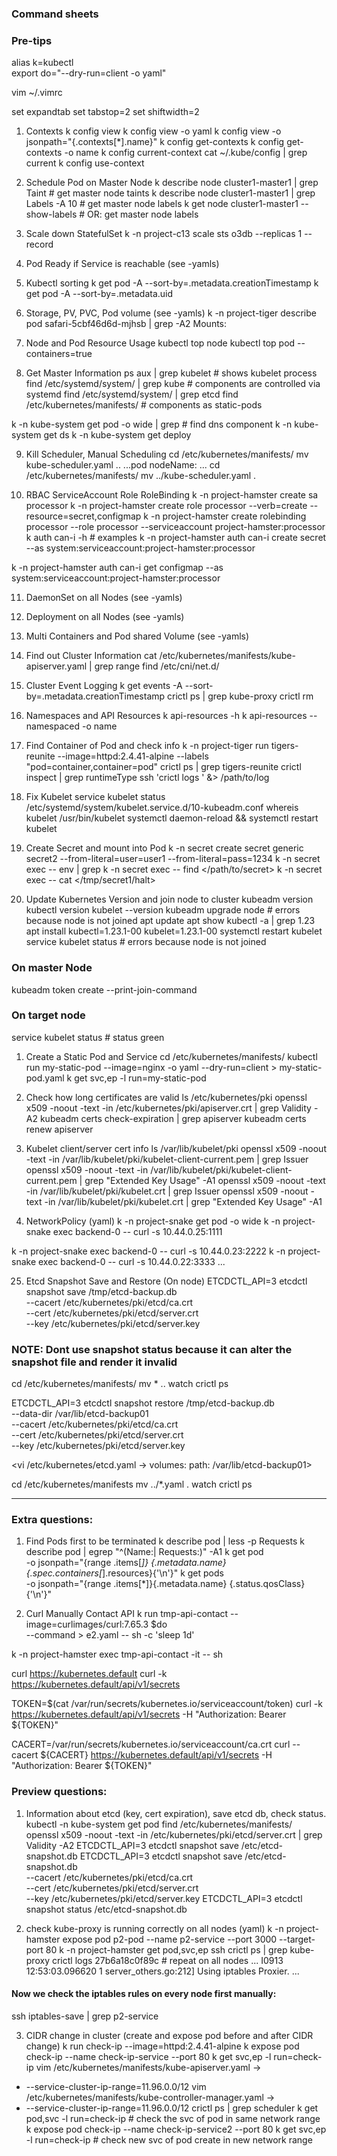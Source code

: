 ### Command sheets 
### Pre-tips
alias k=kubectl                        
export do="--dry-run=client -o yaml"   

vim ~/.vimrc

set expandtab
set tabstop=2
set shiftwidth=2


1. Contexts
k config view
k config view -o yaml
k config view -o jsonpath="{.contexts[*].name}"
k config get-contexts
k config get-contexts -o name
k config current-context
cat ~/.kube/config | grep current
k config use-context <context-name>

2. Schedule Pod on Master Node
k describe node cluster1-master1 | grep Taint           # get master node taints
k describe node cluster1-master1 | grep Labels -A 10    # get master node labels
k get node cluster1-master1 --show-labels           # OR: get master node labels

3. Scale down StatefulSet
k -n project-c13 scale sts o3db --replicas 1 --record

4. Pod Ready if Service is reachable (see -yamls)

5. Kubectl sorting
k get pod -A --sort-by=.metadata.creationTimestamp
k get pod -A --sort-by=.metadata.uid

6. Storage, PV, PVC, Pod volume (see -yamls)
k -n project-tiger describe pod safari-5cbf46d6d-mjhsb  | grep -A2 Mounts:

7. Node and Pod Resource Usage
kubectl top node
kubectl top pod --containers=true

8. Get Master Information
ps aux | grep kubelet # shows kubelet process
find /etc/systemd/system/ | grep kube    # components are controlled via systemd
find /etc/systemd/system/ | grep etcd
find /etc/kubernetes/manifests/          # components as static-pods

k -n kube-system get pod -o wide | grep <master1> # find dns component
k -n kube-system get ds
k -n kube-system get deploy

9. Kill Scheduler, Manual Scheduling
cd /etc/kubernetes/manifests/
mv kube-scheduler.yaml ..
...pod
nodeName: <master1>
...
cd /etc/kubernetes/manifests/
mv ../kube-scheduler.yaml .

10. RBAC ServiceAccount Role RoleBinding
k -n project-hamster create sa processor
k -n project-hamster create role processor --verb=create --resource=secret,configmap
k -n project-hamster create rolebinding processor --role processor --serviceaccount project-hamster:processor
k auth can-i -h    # examples
k -n project-hamster auth can-i create secret --as system:serviceaccount:project-hamster:processor
<yes>
k -n project-hamster auth can-i get configmap --as system:serviceaccount:project-hamster:processor
<no>

11. DaemonSet on all Nodes (see -yamls)

12. Deployment on all Nodes (see -yamls) 

13. Multi Containers and Pod shared Volume (see -yamls) 

14. Find out Cluster Information
cat /etc/kubernetes/manifests/kube-apiserver.yaml | grep range
find /etc/cni/net.d/

15. Cluster Event Logging
k get events -A --sort-by=.metadata.creationTimestamp
crictl ps | grep kube-proxy
crictl rm <container-id>

1.  Namespaces and API Resources
k api-resources -h
k api-resources --namespaced -o name

17. Find Container of Pod and check info
k -n project-tiger run tigers-reunite --image=httpd:2.4.41-alpine --labels "pod=container,container=pod"
crictl ps | grep tigers-reunite
crictl inspect <container-id> | grep runtimeType
ssh <cluster1-worker2> 'crictl logs <container-id>' &> /path/to/log

18. Fix Kubelet
service kubelet status
/etc/systemd/system/kubelet.service.d/10-kubeadm.conf
whereis kubelet
/usr/bin/kubelet
systemctl daemon-reload && systemctl restart kubelet

19. Create Secret and mount into Pod
k -n secret create secret generic secret2 --from-literal=user=user1 --from-literal=pass=1234
k -n secret exec <pod-name> -- env | grep <ENV>
k -n secret exec <pod-name> -- find </path/to/secret>
k -n secret exec <pod-name> -- cat </tmp/secret1/halt>

20. Update Kubernetes Version and join node to cluster
kubeadm version
kubectl version
kubelet --version
kubeadm upgrade node          # errors because node is not joined
apt update
apt show kubectl -a | grep 1.23
apt install kubectl=1.23.1-00 kubelet=1.23.1-00
systemctl restart kubelet
service kubelet status        # errors because node is not joined
### On master Node 
kubeadm token create --print-join-command
<copy kubeadm join command>

### On target node
<apply copied kubeadm join command>
service kubelet status        # status green

1.  Create a Static Pod and Service
cd /etc/kubernetes/manifests/
kubectl run my-static-pod --image=nginx -o yaml --dry-run=client > my-static-pod.yaml
k get svc,ep -l run=my-static-pod

22. Check how long certificates are valid
ls /etc/kubernetes/pki
openssl x509  -noout -text -in /etc/kubernetes/pki/apiserver.crt | grep Validity -A2
kubeadm certs check-expiration | grep apiserver
kubeadm certs renew apiserver

23. Kubelet client/server cert info
ls /var/lib/kubelet/pki
openssl x509  -noout -text -in /var/lib/kubelet/pki/kubelet-client-current.pem | grep Issuer
openssl x509  -noout -text -in /var/lib/kubelet/pki/kubelet-client-current.pem | grep "Extended Key Usage" -A1
openssl x509  -noout -text -in /var/lib/kubelet/pki/kubelet.crt | grep Issuer
openssl x509  -noout -text -in /var/lib/kubelet/pki/kubelet.crt | grep "Extended Key Usage" -A1

24. NetworkPolicy (yaml)
k -n project-snake get pod -o wide
k -n project-snake exec backend-0 -- curl -s 10.44.0.25:1111
<database one>
k -n project-snake exec backend-0 -- curl -s 10.44.0.23:2222
<database two>
k -n project-snake exec backend-0 -- curl -s 10.44.0.22:3333
... <Ctrl+c>

25. Etcd Snapshot Save and Restore (On node)
ETCDCTL_API=3 etcdctl snapshot save /tmp/etcd-backup.db \
--cacert /etc/kubernetes/pki/etcd/ca.crt \
--cert /etc/kubernetes/pki/etcd/server.crt \
--key /etc/kubernetes/pki/etcd/server.key

### NOTE: Dont use snapshot status because it can alter the snapshot file and render it invalid

cd /etc/kubernetes/manifests/
mv * ..
watch crictl ps

ETCDCTL_API=3 etcdctl snapshot restore /tmp/etcd-backup.db \
--data-dir /var/lib/etcd-backup01 \
--cacert /etc/kubernetes/pki/etcd/ca.crt \
--cert /etc/kubernetes/pki/etcd/server.crt \
--key /etc/kubernetes/pki/etcd/server.key

<vi /etc/kubernetes/etcd.yaml -> volumes: path: /var/lib/etcd-backup01>

cd /etc/kubernetes/manifests 
mv ../*.yaml .
watch crictl ps

---

### Extra questions:
1. Find Pods first to be terminated
k describe pod | less -p Requests
k describe pod | egrep "^(Name:|    Requests:)" -A1
k get pod \
-o jsonpath="{range .items[*]} {.metadata.name}{.spec.containers[*].resources}{'\n'}"
k get pods \
-o jsonpath="{range .items[*]}{.metadata.name} {.status.qosClass}{'\n'}"

2. Curl Manually Contact API
k run tmp-api-contact --image=curlimages/curl:7.65.3 $do \
--command > e2.yaml -- sh -c 'sleep 1d'

k -n project-hamster exec tmp-api-contact -it -- sh

curl https://kubernetes.default
curl -k https://kubernetes.default/api/v1/secrets

TOKEN=$(cat /var/run/secrets/kubernetes.io/serviceaccount/token)
curl -k https://kubernetes.default/api/v1/secrets -H "Authorization: Bearer ${TOKEN}"

CACERT=/var/run/secrets/kubernetes.io/serviceaccount/ca.crt
curl --cacert ${CACERT} https://kubernetes.default/api/v1/secrets -H "Authorization: Bearer ${TOKEN}"

### Preview questions:
1. Information about etcd (key, cert expiration), save etcd db, check status.
kubectl -n kube-system get pod
find /etc/kubernetes/manifests/
openssl x509  -noout -text -in /etc/kubernetes/pki/etcd/server.crt | grep Validity -A2
ETCDCTL_API=3 etcdctl snapshot save /etc/etcd-snapshot.db
ETCDCTL_API=3 etcdctl snapshot save /etc/etcd-snapshot.db \
--cacert /etc/kubernetes/pki/etcd/ca.crt \
--cert /etc/kubernetes/pki/etcd/server.crt \
--key /etc/kubernetes/pki/etcd/server.key
ETCDCTL_API=3 etcdctl snapshot status /etc/etcd-snapshot.db

2. check kube-proxy is running correctly on all nodes (yaml)
k -n project-hamster expose pod p2-pod --name p2-service --port 3000 --target-port 80
k -n project-hamster get pod,svc,ep
ssh <master-node>
crictl ps | grep kube-proxy
crictl logs 27b6a18c0f89c    # repeat on all nodes
...
I0913 12:53:03.096620       1 server_others.go:212] Using iptables Proxier.
...
#### Now we check the iptables rules on every node first manually:
ssh <cluster1-master1> iptables-save | grep p2-service

3. CIDR change in cluster (create and expose pod before and after CIDR change)
k run check-ip --image=httpd:2.4.41-alpine
k expose pod check-ip --name check-ip-service --port 80
k get svc,ep -l run=check-ip
vim /etc/kubernetes/manifests/kube-apiserver.yaml -> 
- --service-cluster-ip-range=11.96.0.0/12
vim /etc/kubernetes/manifests/kube-controller-manager.yaml ->
- --service-cluster-ip-range=11.96.0.0/12
crictl ps | grep scheduler
k get pod,svc -l run=check-ip     # check the svc of pod in same network range
k expose pod check-ip --name check-ip-service2 --port 80
k get svc,ep -l run=check-ip      # check new svc of pod create in new network range

